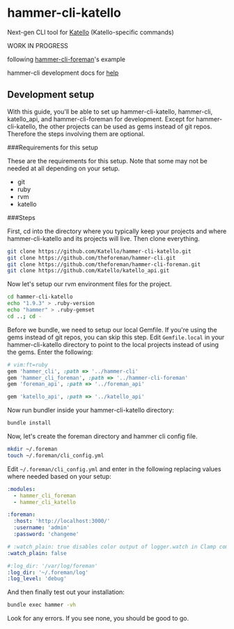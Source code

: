 # hammer-cli-katello


Next-gen CLI tool for [Katello](http://katello.org) (Katello-specific commands)

WORK IN PROGRESS

following [hammer-cli-foreman](https://github.com/theforeman/hammer-cli-foreman)'s example

hammer-cli development docs for [help](https://github.com/theforeman/hammer-cli/blob/master/doc/developer_docs.md#hammer-development-docs)

## Development setup
With this guide, you'll be able to set up hammer-cli-katello, hammer-cli, katello_api, and hammer-cli-foreman for development. Except for hammer-cli-katello, the other projects can be used as gems instead of git repos. Therefore the steps involving them are optional.

###Requirements for this setup

These are the requirements for this setup. Note that some may not be needed at
all depending on your setup.

* git
* ruby
* rvm
* katello

###Steps

First, cd into the directory where you typically keep your projects and where hammer-cli-katello and its projects will live. Then clone everything.

```bash
git clone https://github.com/Katello/hammer-cli-katello.git
git clone https://github.com/theforeman/hammer-cli.git
git clone https://github.com/theforeman/hammer-cli-foreman.git
git clone https://github.com/Katello/katello_api.git
```

Now let's setup our rvm environment files for the project.

```bash
cd hammer-cli-katello
echo "1.9.3" > .ruby-version
echo "hammer" > .ruby-gemset
cd ..; cd -
```

Before we bundle, we need to setup our local Gemfile. If you're using the gems instead of git repos, you can skip this step. Edit `Gemfile.local` in your hammer-cli-katello directory to point to the local projects instead of using the gems. Enter the following:

```ruby
# vim:ft=ruby
gem 'hammer_cli', :path => '../hammer-cli'
gem 'hammer_cli_foreman', :path => '../hammer-cli-foreman'
gem 'foreman_api', :path => '../foreman_api'

gem 'katello_api', :path => '../katello_api'
```

Now run bundler inside your hammer-cli-katello directory:

```bash
bundle install
```

Now, let's create the foreman directory and hammer cli config file.

```bash
mkdir ~/.foreman
touch ~/.foreman/cli_config.yml
```

Edit `~/.foreman/cli_config.yml` and enter in the following replacing values where needed based on your setup:

```yaml
:modules:
  - hammer_cli_foreman
  - hammer_cli_katello

:foreman:
  :host: 'http://localhost:3000/'
  :username: 'admin'
  :password: 'changeme'

# :watch_plain: true disables color output of logger.watch in Clamp commands
:watch_plain: false

#:log_dir: '/var/log/foreman'
:log_dir: '~/.foreman/log'
:log_level: 'debug'
```

And then finally test out your installation:

```bash
bundle exec hammer -vh
```

Look for any errors. If you see none, you should be good to go.

